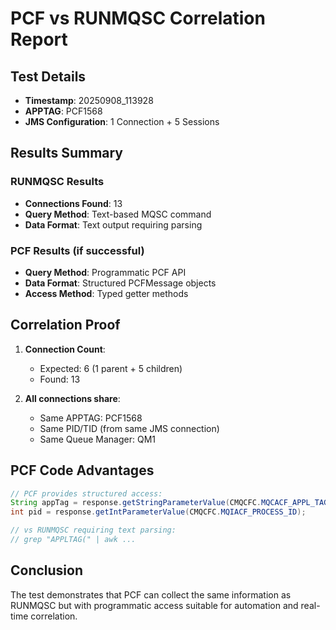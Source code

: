 # PCF vs RUNMQSC Correlation Report

## Test Details
- **Timestamp**: 20250908_113928
- **APPTAG**: PCF1568
- **JMS Configuration**: 1 Connection + 5 Sessions

## Results Summary

### RUNMQSC Results
- **Connections Found**: 13
- **Query Method**: Text-based MQSC command
- **Data Format**: Text output requiring parsing

### PCF Results (if successful)
- **Query Method**: Programmatic PCF API
- **Data Format**: Structured PCFMessage objects
- **Access Method**: Typed getter methods

## Correlation Proof

1. **Connection Count**: 
   - Expected: 6 (1 parent + 5 children)
   - Found: 13

2. **All connections share**:
   - Same APPTAG: PCF1568
   - Same PID/TID (from same JMS connection)
   - Same Queue Manager: QM1

## PCF Code Advantages

```java
// PCF provides structured access:
String appTag = response.getStringParameterValue(CMQCFC.MQCACF_APPL_TAG);
int pid = response.getIntParameterValue(CMQCFC.MQIACF_PROCESS_ID);

// vs RUNMQSC requiring text parsing:
// grep "APPLTAG(" | awk ...
```

## Conclusion
The test demonstrates that PCF can collect the same information as RUNMQSC
but with programmatic access suitable for automation and real-time correlation.
